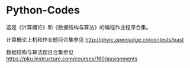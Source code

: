 # Python-Codes

这是《计算概论》和《数据结构与算法》的编程作业程序合集。

计算概论上机和作业题目合集参见 http://phyic.openjudge.cn/contests/past

数据结构与算法题目合集参见 https://pku.instructure.com/courses/160/assignments
